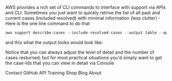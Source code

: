 AWS provides a rich set of CLI commands to interface with support via APIs and CLI. Sometimes you just want to quickly retrive the list of all past and current cases (included resolved) with minimal information (less clutter) - Here is the one line command to do that

```python
aws support describe-cases --include-resolved-cases --output table --query 'cases[*].{"Case #":displayId, Title:subject}' --no-include-communications
```


and this what the output looks would look like:



Notice that you can always adjust the level of detail and the number of cases resturned, but for most practical situations you'd simply want to get the case-Ids that you can view in detail via Console

Contact GitHub API Training Shop Blog About
